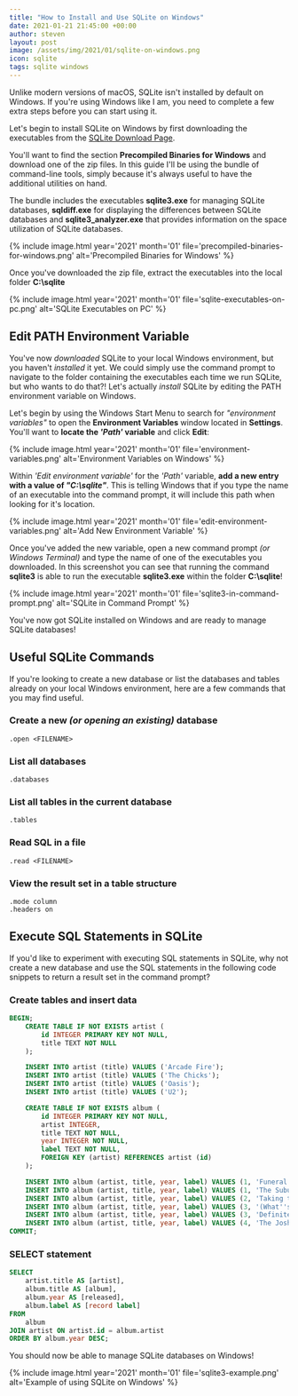```yaml
---
title: "How to Install and Use SQLite on Windows"
date: 2021-01-21 21:45:00 +00:00
author: steven
layout: post
image: /assets/img/2021/01/sqlite-on-windows.png
icon: sqlite
tags: sqlite windows
---
```


Unlike modern versions of macOS, SQLite isn't installed by default on Windows. If you're using Windows 
like I am, you need to complete a few extra steps before you can start using it.

Let's begin to install SQLite on Windows by first downloading the executables from the 
[SQLite Download Page](https://www.sqlite.org/download.html).

You'll want to find the section **Precompiled Binaries for Windows** and download one of the zip files. In this 
guide I'll be using the bundle of command-line tools, simply because it's always useful to have the 
additional utilities on hand.

The bundle includes the executables **sqlite3.exe** for managing SQLite databases, **sqldiff.exe** for 
displaying the differences between SQLite databases and **sqlite3_analyzer.exe** that provides 
information on the space utilization of SQLite databases.

{%
    include image.html
    year='2021'
    month='01'
    file='precompiled-binaries-for-windows.png'
    alt='Precompiled Binaries for Windows'
%}

Once you've downloaded the zip file, extract the executables into the local folder **C:\sqlite**

{%
    include image.html
    year='2021'
    month='01'
    file='sqlite-executables-on-pc.png'
    alt='SQLite Executables on PC'
%}

## Edit PATH Environment Variable

You've now *downloaded* SQLite to your local Windows environment, but you haven't *installed* it yet. We could simply use the command prompt to navigate to the folder containing the executables each time we run SQLite, but who wants to do that?! Let's actually *install* SQLite by editing the PATH environment variable on Windows.

Let's begin by using the Windows Start Menu to search for *"environment variables"* to open the **Environment Variables** window located in **Settings**. You'll want to **locate the *'Path'* variable** and click **Edit**:

{%
    include image.html
    year='2021'
    month='01'
    file='environment-variables.png'
    alt='Environment Variables on Windows'
%}

Within *'Edit environment variable'* for the *'Path'* variable, **add a new entry with a value of *"C:\sqlite"***. This is telling Windows that if you type the name of an executable into the command prompt, it will include this path when looking for it's location.

{%
    include image.html
    year='2021'
    month='01'
    file='edit-environment-variables.png'
    alt='Add New Environment Variable'
%}

Once you've added the new variable, open a new command prompt *(or Windows Terminal)* and type the name of one of the executables you downloaded. In this screenshot you can see that running the command **sqlite3** is able to run the executable **sqlite3.exe** within the folder **C:\sqlite**!

{%
    include image.html
    year='2021'
    month='01'
    file='sqlite3-in-command-prompt.png'
    alt='SQLite in Command Prompt'
%}

You've now got SQLite installed on Windows and are ready to manage SQLite databases!

## Useful SQLite Commands

If you're looking to create a new database or list the databases and tables already on your local Windows environment, here are a few commands that you may find useful.

### Create a new *(or opening an existing)* database
```terminal
.open <FILENAME>
```

### List all databases
```terminal
.databases
```

### List all tables in the current database
```terminal
.tables
```

### Read SQL in a file
```terminal
.read <FILENAME>
```

### View the result set in a table structure
```terminal
.mode column
.headers on
```

## Execute SQL Statements in SQLite

If you'd like to experiment with executing SQL statements in SQLite, why not create a new database and use the SQL statements in the following code snippets to return a result set in the command prompt?

### Create tables and insert data
```sql
BEGIN;
    CREATE TABLE IF NOT EXISTS artist (
        id INTEGER PRIMARY KEY NOT NULL,
        title TEXT NOT NULL
    );

    INSERT INTO artist (title) VALUES ('Arcade Fire');
    INSERT INTO artist (title) VALUES ('The Chicks');
    INSERT INTO artist (title) VALUES ('Oasis');
    INSERT INTO artist (title) VALUES ('U2');

    CREATE TABLE IF NOT EXISTS album (
        id INTEGER PRIMARY KEY NOT NULL,
        artist INTEGER,
        title TEXT NOT NULL,
        year INTEGER NOT NULL,
        label TEXT NOT NULL,
        FOREIGN KEY (artist) REFERENCES artist (id)
    );

    INSERT INTO album (artist, title, year, label) VALUES (1, 'Funeral', 2004, 'Rough Trade Records');
    INSERT INTO album (artist, title, year, label) VALUES (1, 'The Suburbs', 2010, 'Merge Records');
    INSERT INTO album (artist, title, year, label) VALUES (2, 'Taking the Long Way', 2006, 'Sony Music Nashville');
    INSERT INTO album (artist, title, year, label) VALUES (3, '(What''s the Story) Morning Glory?', 1995, 'Creation Records');
    INSERT INTO album (artist, title, year, label) VALUES (3, 'Definitely Maybe', 1994, 'Creation Records');
    INSERT INTO album (artist, title, year, label) VALUES (4, 'The Joshua Tree', 1987, 'Island Records');
COMMIT;
```

### SELECT statement
```sql
SELECT
    artist.title AS [artist], 
    album.title AS [album],
    album.year AS [released],
    album.label AS [record label]
FROM
    album
JOIN artist ON artist.id = album.artist
ORDER BY album.year DESC;
```

You should now be able to manage SQLite databases on Windows!

{%
    include image.html
    year='2021'
    month='01'
    file='sqlite3-example.png'
    alt='Example of using SQLite on Windows'
%}
